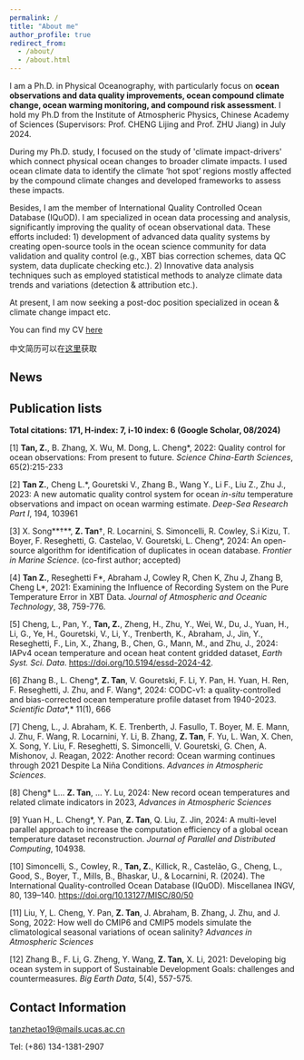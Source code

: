 ```yaml
---
permalink: /
title: "About me"
author_profile: true
redirect_from: 
  - /about/
  - /about.html
---
```


I am a Ph.D. in Physical Oceanography, with particularly focus on **ocean observations and data quality improvements, ocean compound climate change, ocean warming monitoring, and compound risk assessment**. I hold my Ph.D from the Institute of Atmospheric Physics, Chinese Academy of Sciences (Supervisors: Prof. CHENG Lijing and Prof. ZHU Jiang) in July 2024. 

During my Ph.D. study, I focused on the study of 'climate impact-drivers' which connect physical ocean changes to broader climate impacts. I used ocean climate data to identify the climate ‘hot spot’ regions mostly affected by the compound climate changes and developed frameworks to assess these impacts. 

Besides, I am the member of International Quality Controlled Ocean Database (IQuOD). I am specialized in ocean data processing and analysis, significantly improving the quality of ocean observational data. These efforts included: 1) development of advanced data quality systems by creating open-source tools in the ocean science community for data validation and quality control (e.g., XBT bias correction schemes, data QC system, data duplicate checking etc.). 2) Innovative data analysis techniques such as employed statistical methods to analyze climate data trends and variations (detection & attribution etc.).

At present, I am now seeking a post-doc position specialized in ocean & climate change impact etc.

You can find my CV [here](./files/Zhetao-CV-English.pdf)

中文简历可以在[这里](./files/谭哲韬-学术中文简历.pdf)获取

News
------







Publication lists
------

**Total citations: 171, H-index: 7, i-10 index: 6 (Google Scholar, 08/2024)**

[1] **Tan, Z.**, B. Zhang, X. Wu, M. Dong, L. Cheng*, 2022: Quality control for ocean observations: From present to future. *Science China-Earth Sciences*, 65(2):215-233 

[2] **Tan Z.**, Cheng L.*, Gouretski V., Zhang B., Wang Y., Li F., Liu Z., Zhu J., 2023: A new automatic quality control system for ocean *in-situ* temperature observations and impact on ocean warming estimate. *Deep-Sea Research Part I*, 194, 103961

[3] X. Song**†**, **Z. Tan**†, R. Locarnini, S. Simoncelli, R. Cowley, S.i Kizu, T. Boyer, F. Reseghetti, G. Castelao, V. Gouretski, L. Cheng*, 2024: An open-source algorithm for identification of duplicates in ocean database. *Frontier in Marine Science*. (co-first author; accepted)

[4] **Tan Z.**, Reseghetti F*, Abraham J, Cowley R, Chen K, Zhu J, Zhang B, Cheng L*, 2021: Examining the Influence of Recording System on the Pure Temperature Error in XBT Data. *Journal of Atmospheric and Oceanic Technology*, 38, 759-776. 

[5] Cheng, L., Pan, Y., **Tan, Z.**, Zheng, H., Zhu, Y., Wei, W., Du, J., Yuan, H., Li, G., Ye, H., Gouretski, V., Li, Y., Trenberth, K., Abraham, J., Jin, Y., Reseghetti, F., Lin, X., Zhang, B., Chen, G., Mann, M., and Zhu, J., 2024: IAPv4 ocean temperature and ocean heat content gridded dataset, *Earth Syst. Sci. Data*. https://doi.org/10.5194/essd-2024-42. 

[6] Zhang B., L. Cheng*, **Z. Tan**, V. Gouretski, F. Li, Y. Pan, H. Yuan, H. Ren, F. Reseghetti, J. Zhu, and F. Wang*, 2024: CODC-v1: a quality-controlled and bias-corrected ocean temperature profile dataset from 1940-2023. *Scientific Data**,* 11(1), 666

[7] Cheng, L., J. Abraham, K. E. Trenberth, J. Fasullo, T. Boyer, M. E. Mann, J. Zhu, F. Wang, R. Locarnini, Y. Li, B. Zhang, **Z. Tan**, F. Yu, L. Wan, X. Chen, X. Song, Y. Liu, F. Reseghetti, S. Simoncelli, V. Gouretski, G. Chen, A. Mishonov, J. Reagan, 2022: Another record: Ocean warming continues through 2021 Despite La Niña Conditions. *Advances in Atmospheric Sciences*.

[8] Cheng* L... **Z. Tan**, ... Y. Lu, 2024: New record ocean temperatures and related climate indicators in 2023, *Advances in Atmospheric Sciences*

[9] Yuan H., L. Cheng*, Y. Pan, **Z. Tan**, Q. Liu, Z. Jin, 2024: A multi-level parallel approach to increase the computation efficiency of a global ocean temperature dataset reconstruction. *Journal of Parallel and Distributed Computing*, 104938.

[10] Simoncelli, S., Cowley, R., **Tan, Z.**, Killick, R., Castelão, G., Cheng, L., Good, S., Boyer, T., Mills, B., Bhaskar, U., & Locarnini, R. (2024). The International Quality-controlled Ocean Database (IQuOD). Miscellanea INGV, 80, 139–140. https://doi.org/10.13127/MISC/80/50

[11] Liu, Y, L. Cheng, Y. Pan, **Z. Tan**, J. Abraham, B. Zhang, J. Zhu, and J. Song, 2022: How well do CMIP6 and CMIP5 models simulate the climatological seasonal variations of ocean salinity? *Advances in Atmospheric Sciences*

[12] Zhang B., F. Li, G. Zheng, Y. Wang, **Z. Tan,** X. Li, 2021: Developing big ocean system in support of Sustainable Development Goals: challenges and countermeasures. *Big Earth Data*, 5(4), 557-575.


Contact Information
------
tanzhetao19@mails.ucas.ac.cn

Tel: (+86) 134-1381-2907
